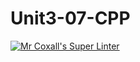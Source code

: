 # Unit3-07-CPP
[![Mr Coxall's Super Linter](https://github.com/ICS3U-Programming-VanN/Unit3-07-CPP/workflows/Mr%20Coxall's%20Super%20Linter/badge.svg)](https://github.com/ICS3U-Programming-VanN/Unit3-07-CPP/actions/)
